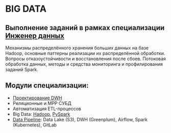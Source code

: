 # BIG DATA

## Выполнение заданий в рамках специализации [Инженер данных](https://karpov.courses/dataengineer)

Mеханизмы распределённого хранения больших данных на базе Hadoop, основные паттерны реализации их распределённой обработки. Вопросы отказоустойчивости и восстановления после сбоев. Потоковая обработка данных, методы и средства мониторинга и профилирования заданий Spark.

## Модули специализации:
- [Проектирование DWH](https://github.com/dmt-zh/SQL-and-DB/tree/main/db_design/dwh)
- Реляционные и MPP СУБД
- Автоматизация ETL-процессов
- Big Data: [Hadoop](https://github.com/dmt-zh/BigData/tree/main/Hadoop), [PySpark](https://github.com/dmt-zh/BigData/tree/main/PySpark)
- [Data Pipeline](https://github.com/dmt-zh/BigData/tree/main/DataPipeline): Data Lake (S3), DWH (Greenplum), Airflow, Spark (Kubernetes), GitLab